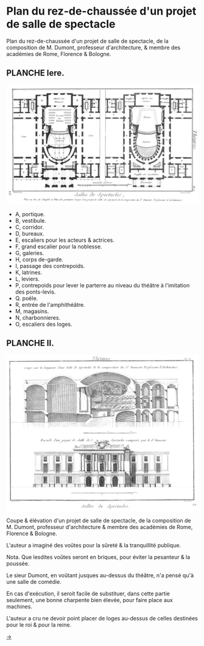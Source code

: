 Plan du rez-de-chaussée d'un projet de salle de spectacle
=========================================================

Plan du rez-de-chaussée d'un projet de salle de spectacle, de la composition de M. Dumont, professeur d'architecture, & membre des académies de Rome, Florence & Bologne.


PLANCHE Iere.
-------------

[![Planche 1](Planche_1.jpeg)](Planche_1.jpeg)

- A, portique.
- B, vestibule.
- C, corridor.
- D, bureaux.
- E, escaliers pour les acteurs & actrices.
- F, grand escalier pour la noblesse.
- G, galeries.
- H, corps de-garde.
- I, passage des contrepoids.
- K, latrines.
- L, leviers.
- P, contrepoids pour lever le parterre au niveau du théâtre à l'imitation des ponts-levis.
- Q. poële.
- R, entrée de l'amphithéâtre.
- M, magasins.
- N, charbonnieres.
- O, escaliers des loges.


PLANCHE II.
-----------

[![Planche 2](Planche_2.jpeg)](Planche_2.jpeg)

Coupe & élévation d'un projet de salle de spectacle, de la composition de M. Dumont, professeur d'architecture & membre des académies de Rome, Florence & Bologne.

L'auteur a imaginé des voûtes pour la sûreté & la tranquillité publique.

Nota. Que lesdites voûtes seront en briques, pour éviter la pesanteur & la poussée.

Le sieur Dumont, en voûtant jusques au-dessus du théâtre, n'a pensé qu'à une salle de comédie.

En cas d'exécution, il seroit facile de substituer, dans cette partie seulement, une bonne charpente bien élevée, pour faire place aux machines.

L'auteur a cru ne devoir point placer de loges au-dessus de celles destinées pour le roi & pour la reine.

[->](../13-La_Salle_de_Stutgard/Légende.md)
